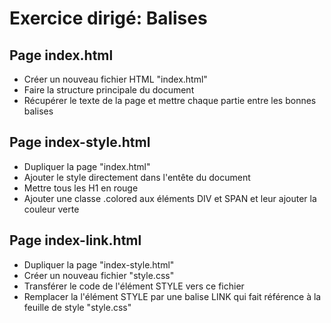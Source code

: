 # Exercice dirigé: Balises

## Page index.html

- Créer un nouveau fichier HTML "index.html"
- Faire la structure principale du document
- Récupérer le texte de la page et mettre chaque partie entre les bonnes balises

## Page index-style.html

- Dupliquer la page "index.html"
- Ajouter le style directement dans l'entête du document
- Mettre tous les H1 en rouge
- Ajouter une classe .colored aux éléments DIV et SPAN et leur ajouter la couleur verte

## Page index-link.html

- Dupliquer la page "index-style.html"
- Créer un nouveau fichier "style.css"
- Transférer le code de l'élément STYLE vers ce fichier
- Remplacer la l'élément STYLE par une balise LINK qui fait référence à la feuille de style "style.css"
